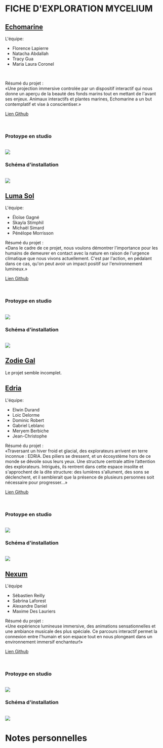 # FICHE D'EXPLORATION MYCELIUM

## [Echomarine](https://tim-montmorency.com/2023/projets/Echomarine/docs/index.html)

L'équipe:
<br>
 - Florence Lapierre
 - Natacha Abdallah
 - Tracy Gua
 - Maria Laura Coronel

<br>

Résumé du projet :
<br>
«Une projection immersive controlée par un dispositif interactif qui nous donne un aperçu de la beauté des fonds marins tout en mettant de l'avant ses enjeux. Animaux interactifs et plantes marines, Echomarine a un but contemplatif et vise à conscientiser.»
<br>

[Lien Github](https://github.com/Echomarine/Echomarine)

<br>

### Protoype en studio
<br>
<img src="https://github.com/jejed8/-H23_V13_inspirations_DUVERSEAU/blob/main/Mycelium/medias/mycelium_echomarine.jpeg">
<br>

### Schéma d'installation
<br>
<img src="https://github.com/jejed8/-H23_V13_inspirations_DUVERSEAU/blob/main/Mycelium/medias/mycelium_echomarine_schema.png">
<br>

## [Luma Sol](https://tim-montmorency.com/2023/projets/LumaSol/docs/index.html)

L'équipe:
<br>
 - Éloïse Gagné
 - Skayla Stimphil
 - Michaël Simard
 - Pénélope Morrisson

Résumé du projet :
<br>
«Dans le cadre de ce projet, nous voulons démontrer l'importance pour les humains de demeurer en contact avec la nature en raison de l'urgence climatique que nous vivons actuellement. C'est par l'action, en pédalant dans ce cas, qu'on peut avoir un impact positif sur l'environnement lumineux.»


[Lien Github](https://github.com/Kawabongaaa/LumaSol)

<br>

### Protoype en studio
<br>
<img src="https://github.com/jejed8/-H23_V13_inspirations_DUVERSEAU/blob/main/Mycelium/medias/mycelium_luma-sol.png">
<br>


### Schéma d'installation
<br>
<img src="https://github.com/jejed8/-H23_V13_inspirations_DUVERSEAU/blob/main/Mycelium/medias/mycelium_luma-sol_schema.png">
<br>

## [Zodie Gal](https://tim-montmorency.com/2023/projets/Zodie-Gal/docs/index.html)

Le projet semble incomplet.

## [Edria](https://tim-montmorency.com/2023/projets/EDRIA/docs/web/index.html)

L'équipe:
<br>
 - Elwin Durand
 - Loic Delorme
 - Dominic Robert
 - Gabriel Leblanc
 - Meryem Berbiche
 - Jean-Christophe


Résumé du projet :
<br>
«Traversant un hiver froid et glacial, des explorateurs arrivent en terre inconnue : EDRIA. Des piliers se dressent, et un écosystème hors de ce monde se dévoile sous leurs yeux. Une structure centrale attire l’attention des explorateurs. Intrigués, ils rentrent dans cette espace insolite et s'approchent de la dite structure: des lumières s'allument, des sons se déclenchent, et il semblerait que la présence de plusieurs personnes soit nécessaire pour progresser...»


[Lien Github](https://github.com/F-C-A/EDRIA)

<br>

### Protoype en studio
<br>
<img src="https://github.com/jejed8/-H23_V13_inspirations_DUVERSEAU/blob/main/Mycelium/medias/photo_edria_02.png">
<br>


### Schéma d'installation
<br>
<img src="https://github.com/jejed8/-H23_V13_inspirations_DUVERSEAU/blob/main/Mycelium/medias/mycelium_edria_schema.png">
<br>

## [Nexum](https://tim-montmorency.com/2023/projets/Nexum/docs/web/index.html)

L'équipe
<br>
 - Sébastien Reilly
 - Sabrina Laforest
 - Alexandre Daniel
 - Maxime Des Lauriers

Résumé du projet :
<br>
«Une expérience lumineuse immersive, des animations sensationnelles et une ambiance musicale des plus spéciale. Ce parcours interactif permet la connexion entre l'humain et son espace tout en nous plongeant dans un environnement immersif enchanteur!»


[Lien Github](https://github.com/Boucle-RDDL/Nexum)

<br>

### Protoype en studio
<br>
<img src="https://github.com/jejed8/-H23_V13_inspirations_DUVERSEAU/blob/main/Mycelium/medias/mycelium_nexum.jpeg">
<br>


### Schéma d'installation
<br>
<img src="https://github.com/jejed8/-H23_V13_inspirations_DUVERSEAU/blob/main/Mycelium/medias/mycelium_nexum_schema.png">
<br>


# Notes personnelles

